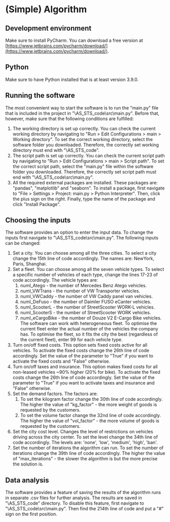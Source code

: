 # (Simple) Algorithm

## Development environment
Make sure to install PyCharm. 
You can download a free version at [https://www.jetbrains.com/pycharm/download/](https://www.jetbrains.com/pycharm/download/).
## Python
Make sure to have Python installed that is at least version 3.9.0.
## Running the software
The most convenient way to start the software is to run the "main.py" file that is included in the project in "\AS_STS_code\src\main.py".
Before that, however, make sure that the following conditions are fulfilled:
1. The working directory is set up correctly. You can check the current working directory by navigating to "Run > Edit Configurations > main > Working directory". To set the correct working directory, select the software folder you downloaded. Therefore, the correctly set working directory must end with "\AS_STS_code".
2. The script path is set up correctly. You can check the current script path by navigating to "Run > Edit Configurations > main > Script path". To set the correct script path, select the "main.py" file within the software folder you downloaded. Therefore, the correctly set script path must end with "\AS_STS_code\src\main.py".
3. All the required external packages are installed. These packages are: "pandas", "matplotlib" and "seaborn". To install a package, first navigate to "File > Settings > Project: main.py > Python Interpreter". Then, click the plus sign on the right. Finally, type the name of the package and click "Install Package".
## Choosing the inputs
The software provides an option to enter the input data. To change the inputs first navigate to "\AS_STS_code\src\main.py". The following inputs can be changed:
1. Set a city. You can choose among all the three cities. To select a city change the 15th line of code accordingly. The names are: NewYork, Paris, Shanghai.
2. Set a fleet. You can choose among all the seven vehicle types. To select a specific number of vehicles of each type, change the lines 17-23 of code accordingly. The vehicle types are:
   1. numI_Atego      - the number of Mercedes Benz Atego vehicles.
   2. numI_VWTrans    - the number of VW Transporter vehicles.
   3. numI_VWCaddy    - the number of VW Caddy panel van vehicles.
   4. numI_DeFuso     - the number of Daimler FUSO eCanter vehicles.
   5. numI_ScooterL   - the number of StreetScooter WORK-L vehicles.
   6. numI_ScooterS   - the number of StreetScooter WORK vehicles.
   7. numI_eCargoBike - the number of Douze V2 E-Cargo Bike vehicles.
The software can work with heterogeneous fleet. To optimise the current fleet enter the actual number of the vehicles the company has. To optimise the fleet, so it fits the city the best (regardless of the current fleet), enter 99 for each vehicle type. 
3. Turn on/off fixed costs. This option sets fixed costs active for all vehicles. To activate the fixed costs change the 26th line of code accordingly. Set the value of the parameter to "True" if you want to activate the fixed costs and "False" otherwise.
4. Turn on/off taxes and insurance. This option makes fixed costs for all non-leased vehicles ~90% higher (20% for bike). To activate the fixed costs change the 26th line of code accordingly. Set the value of the parameter to "True" if you want to activate taxes and insurance and "False" otherwise.
5. Set the demand factors. The factors are:
   1. To set the kilogram factor change the 30th line of code accordingly. The higher the value of "kg_factor" - the more weight of goods is requested by the customers.
   2. To set the volume factor change the 32nd line of code accordingly. The higher the value of "vol_factor" - the more volume of goods is requested by the customers.
6. Set the city cost level. Changes the level of restrictions on vehicles driving across the city center. To set the level change the 34th line of code accordingly. The levels are: 'none', 'low', 'medium', 'high', 'ban'.
7. Set the number of iterations the algorithm can run. To set the number of iterations change the 39th line of code accordingly. The higher the value of "max_iterations" - the slower the algorithm is but the more precise the solution is.
## Data analysis
The software provides a feature of saving the results of the algorithm runs in separate .csv files for further analysis. The results are saved in "\AS_STS_code" directory. To disable this feature, first navigate to "\AS_STS_code\src\main.py". Then find the 214th line of code and put a "#" sign on the first position.
